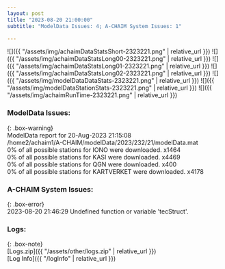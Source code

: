 ```yaml
---
layout: post
title: "2023-08-20 21:00:00"
subtitle: "ModelData Issues: 4; A-CHAIM System Issues: 1"

---
```


![]({{ "/assets/img/achaimDataStatsShort-2323221.png" | relative_url }})
![]({{ "/assets/img/achaimDataStatsLong00-2323221.png" | relative_url }})
![]({{ "/assets/img/achaimDataStatsLong01-2323221.png" | relative_url }})
![]({{ "/assets/img/achaimDataStatsLong02-2323221.png" | relative_url }})
![]({{ "/assets/img/modelDataDataStats-2323221.png" | relative_url }})
![]({{ "/assets/img/modelDataStationStats-2323221.png" | relative_url }})
![]({{ "/assets/img/achaimRunTime-2323221.png" | relative_url }})


### ModelData Issues:  
  
{: .box-warning}  
 ModelData report for 20-Aug-2023 21:15:08   
 /home2/achaim1/A-CHAIM/modelData/2023/232/21/modelData.mat   
 0% of all possible stations for IONO were downloaded. x1464   
 0% of all possible stations for KASI were downloaded. x4469   
 0% of all possible stations for QGN were downloaded. x400   
 0% of all possible stations for KARTVERKET were downloaded. x4178   
  
### A-CHAIM System Issues:  
  
{: .box-error}  
2023-08-20 21:46:29 Undefined function or variable 'tecStruct'.  

### Logs:  
  
{: .box-note}  
[Logs.zip]({{ "/assets/other/logs.zip" | relative_url }})  
[Log Info]({{ "/logInfo" | relative_url }})  

